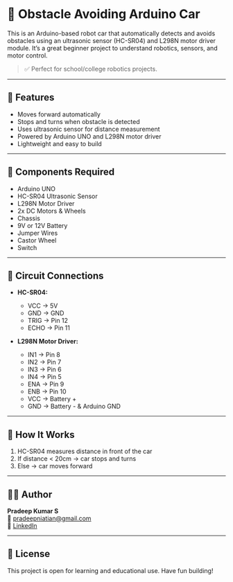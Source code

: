 # 🤖 Obstacle Avoiding Arduino Car

This is an Arduino-based robot car that automatically detects and avoids obstacles using an ultrasonic sensor (HC-SR04) and L298N motor driver module. It’s a great beginner project to understand robotics, sensors, and motor control.

> ✅ Perfect for school/college robotics projects.

---

## 🚀 Features

- Moves forward automatically  
- Stops and turns when obstacle is detected  
- Uses ultrasonic sensor for distance measurement  
- Powered by Arduino UNO and L298N motor driver  
- Lightweight and easy to build

---

## 🧰 Components Required

- Arduino UNO  
- HC-SR04 Ultrasonic Sensor  
- L298N Motor Driver  
- 2x DC Motors & Wheels  
- Chassis  
- 9V or 12V Battery  
- Jumper Wires  
- Castor Wheel  
- Switch  

---

## 🔌 Circuit Connections

- **HC-SR04:**  
  - VCC -> 5V  
  - GND -> GND  
  - TRIG -> Pin 12  
  - ECHO -> Pin 11  

- **L298N Motor Driver:**  
  - IN1 -> Pin 8  
  - IN2 -> Pin 7  
  - IN3 -> Pin 6  
  - IN4 -> Pin 5  
  - ENA -> Pin 9  
  - ENB -> Pin 10  
  - VCC -> Battery +  
  - GND -> Battery - & Arduino GND  

---

## 📄 How It Works

1. HC-SR04 measures distance in front of the car  
2. If distance < 20cm → car stops and turns  
3. Else → car moves forward  

---

## 🧑‍💻 Author

**Pradeep Kumar S**  
📧 pradeepniatian@gmail.com  
🔗 [LinkedIn](https://www.linkedin.com/in/pradeep-kumar-s-61856336b)

---

## 📃 License

This project is open for learning and educational use. Have fun building!
